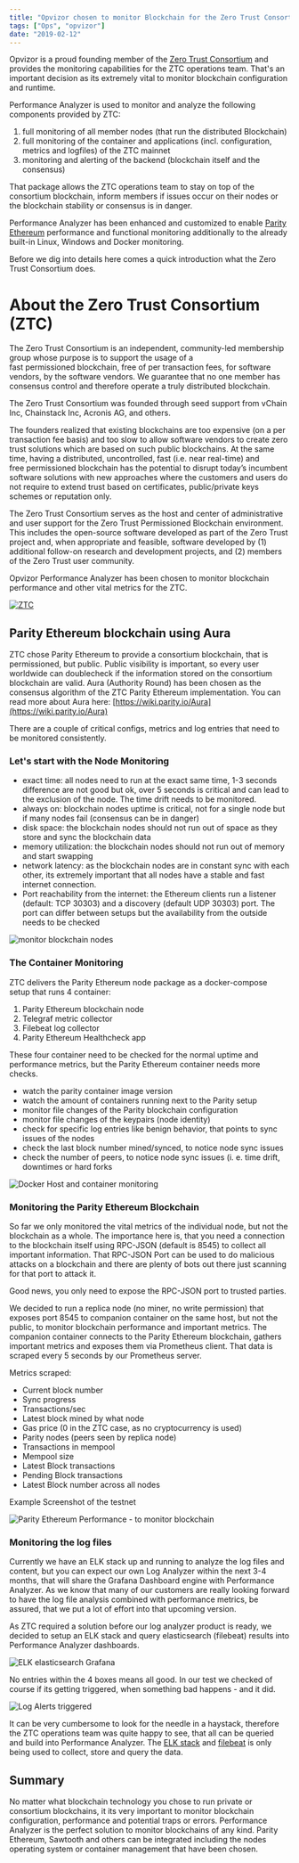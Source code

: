 ```yaml
---
title: "Opvizor chosen to monitor Blockchain for the Zero Trust Consortium"
tags: ["Ops", "opvizor"]
date: "2019-02-12"
---
```


Opvizor is a proud founding member of the [Zero Trust Consortium](https://www.zerotrustconsortium.org) and provides the monitoring capabilities for the ZTC operations team. That's an important decision as its extremely vital to monitor blockchain configuration and runtime.

Performance Analyzer is used to monitor and analyze the following components provided by ZTC:

1. full monitoring of all member nodes (that run the distributed Blockchain)
2. full monitoring of the container and applications (incl. configuration, metrics and logfiles) of the ZTC mainnet
3. monitoring and alerting of the backend (blockchain itself and the consensus)

That package allows the ZTC operations team to stay on top of the consortium blockchain, inform members if issues occur on their nodes or the blockchain stability or consensus is in danger.

Performance Analyzer has been enhanced and customized to enable [Parity Ethereum](https://www.parity.io/) performance and functional monitoring additionally to the already built-in Linux, Windows and Docker monitoring. 

Before we dig into details here comes a quick introduction what the Zero Trust Consortium does.

# About the Zero Trust Consortium (ZTC)

The Zero Trust Consortium is an independent, community-led membership group whose purpose is to support the usage of a fast permissioned blockchain, free of per transaction fees, for software vendors, by the software vendors. We guarantee that no one member has consensus control and therefore operate a truly distributed blockchain.

The Zero Trust Consortium was founded through seed support from vChain Inc, Chainstack Inc, Acronis AG, and others.

The founders realized that existing blockchains are too expensive (on a per transaction fee basis) and too slow to allow software vendors to create zero trust solutions which are based on such public blockchains. At the same time, having a distributed, uncontrolled, fast (i.e. near real-time) and free permissioned blockchain has the potential to disrupt today’s incumbent software solutions with new approaches where the customers and users do not require to extend trust based on certificates, public/private keys schemes or reputation only.

The Zero Trust Consortium serves as the host and center of administrative and user support for the Zero Trust Permissioned Blockchain environment. This includes the open-source software developed as part of the Zero Trust project and, when appropriate and feasible, software developed by (1) additional follow-on research and development projects, and (2) members of the Zero Trust user community.

Opvizor Performance Analyzer has been chosen to monitor blockchain performance and other vital metrics for the ZTC. 

[![ZTC](/images/blog/ztc-2.png)](https://www.zerotrustconsortium.org)

## Parity Ethereum blockchain using Aura

ZTC chose Parity Ethereum to provide a consortium blockchain, that is permissioned, but public. Public visibility is important, so every user worldwide can doublecheck if the information stored on the consortium blockchain are valid. Aura (Authority Round) has been chosen as the consensus algorithm of the ZTC Parity Ethereum implementation. You can read more about Aura here: [https://wiki.parity.io/Aura](https://wiki.parity.io/Aura)

There are a couple of critical configs, metrics and log entries that need to be monitored consistently.

### Let's start with the Node Monitoring

- exact time: all nodes need to run at the exact same time, 1-3 seconds difference are not good but ok, over 5 seconds is critical and can lead to the exclusion of the node. The time drift needs to be monitored.
- always on: blockchain nodes uptime is critical, not for a single node but if many nodes fail (consensus can be in danger)
- disk space: the blockchain nodes should not run out of space as they store and sync the blockchain data
- memory utilization: the blockchain nodes should not run out of memory and start swapping
- network latency: as the blockchain nodes are in constant sync with each other, its extremely important that all nodes have a stable and fast internet connection.
- Port reachability from the internet: the Ethereum clients run a listener (default: TCP 30303) and a discovery (default UDP 30303) port. The port can differ between setups but the availability from the outside needs to be checked

![monitor blockchain nodes](/images/blog/Highlights2.png)

### The Container Monitoring

ZTC delivers the Parity Ethereum node package as a docker-compose setup that runs 4 container:

1. Parity Ethereum blockchain node
2. Telegraf metric collector
3. Filebeat log collector
4. Parity Ethereum Healthcheck app

These four container need to be checked for the normal uptime and performance metrics, but the Parity Ethereum container needs more checks.

- watch the parity container image version
- watch the amount of containers running next to the Parity setup
- monitor file changes of the Parity blockchain configuration
- monitor file changes of the keypairs (node identity)
- check for specific log entries like benign behavior, that points to sync issues of the nodes
- check the last block number mined/synced, to notice node sync issues
- check the number of peers, to notice node sync issues (i. e. time drift, downtimes or hard forks

![Docker Host and container monitoring](/images/blog/docker.png)

### Monitoring the Parity Ethereum Blockchain

So far we only monitored the vital metrics of the individual node, but not the blockchain as a whole. The importance here is, that you need a connection to the blockchain itself using RPC-JSON (default is 8545) to collect all important information. That RPC-JSON Port can be used to do malicious attacks on a blockchain and there are plenty of bots out there just scanning for that port to attack it. 

Good news, you only need to expose the RPC-JSON port to trusted parties.

We decided to run a replica node (no miner, no write permission) that exposes port 8545 to companion container on the same host, but not the public, to monitor blockchain performance and important metrics. The companion container connects to the Parity Ethereum blockchain, gathers important metrics and exposes them via Prometheus client. That data is scraped every 5 seconds by our Prometheus server.

Metrics scraped:

- Current block number
- Sync progress
- Transactions/sec 
- Latest block mined by what node
- Gas price (0 in the ZTC case, as no cryptocurrency is used)
- Parity nodes (peers seen by replica node)
- Transactions in mempool
- Mempool size
- Latest Block transactions
- Pending Block transactions
- Latest Block number across all nodes

Example Screenshot of the testnet

![Parity Ethereum Performance - to monitor blockchain](/images/blog/parity2.png)

### Monitoring the log files

Currently we have an ELK stack up and running to analyze the log files and content, but you can expect our own Log Analyzer within the next 3-4 months, that will share the Grafana Dashboard engine with Performance Analyzer. As we know that many of our customers are really looking forward to have the log file analysis combined with performance metrics, be assured, that we put a lot of effort into that upcoming version. 

As ZTC required a solution before our log analyzer product is ready, we decided to setup an ELK stack and query elasticsearch (filebeat) results into Performance Analyzer dashboards.

![ELK elasticsearch Grafana](/images/blog/logallgood.png)

No entries within the 4 boxes means all good. In our test we checked of course if its getting triggered, when something bad happens - and it did.

![Log Alerts triggered](/images/blog/logalerts2.png)

It can be very cumbersome to look for the needle in a haystack, therefore the ZTC operations team was quite happy to see, that all can be queried and build into Performance Analyzer. The [ELK stack](https://www.elastic.co/elk-stack) and [filebeat](https://www.elastic.co/products/beats/filebeat) is only being used to collect, store and query the data.

## Summary

No matter what blockchain technology you chose to run private or consortium blockchains, it its very important to monitor blockchain configuration, performance and potential traps or errors. Performance Analyzer is the perfect solution to monitor blockchains of any kind. Parity Ethereum, Sawtooth and others can be integrated including the nodes operating system or container management that have been chosen.
